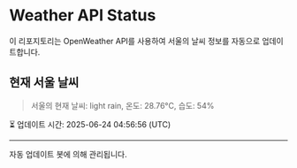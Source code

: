 
# Weather API Status

이 리포지토리는 OpenWeather API를 사용하여 서울의 날씨 정보를 자동으로 업데이트합니다.

## 현재 서울 날씨
> 서울의 현재 날씨: light rain, 온도: 28.76°C, 습도: 54%

⏳ 업데이트 시간: 2025-06-24 04:56:56 (UTC)

---
자동 업데이트 봇에 의해 관리됩니다.
